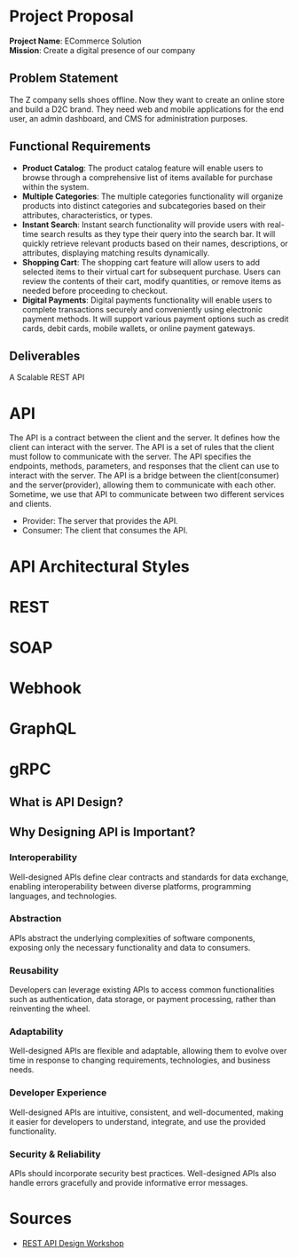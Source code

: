 # Project Proposal

**Project Name**: ECommerce Solution  
**Mission**: Create a digital presence of our company

## Problem Statement
The Z company sells shoes offline. Now they want to create an online store and build a D2C brand. They need web and 
mobile applications for the end user, an admin dashboard, and CMS for administration purposes.

## Functional Requirements
- **Product Catalog**: The product catalog feature will enable users to browse through a comprehensive list of items 
  available for purchase within the system.
- **Multiple Categories**: The multiple categories functionality will organize products into distinct categories and 
  subcategories based on their attributes, characteristics, or types.
- **Instant Search**: Instant search functionality will provide users with real-time search results as they type their 
  query into the search bar. It will quickly retrieve relevant products based on their names, descriptions, or 
  attributes, displaying matching results dynamically.
- **Shopping Cart**: The shopping cart feature will allow users to add selected items to their virtual cart for
  subsequent purchase. Users can review the contents of their cart, modify quantities, or remove items as needed before
  proceeding to checkout.
- **Digital Payments**: Digital payments functionality will enable users to complete transactions securely and
  conveniently using electronic payment methods. It will support various payment options such as credit cards, debit 
  cards, mobile wallets, or online payment gateways.

## Deliverables
A Scalable REST API


# API
The API is a contract between the client and the server. It defines how the client can interact with the server. The API
is a set of rules that the client must follow to communicate with the server. The API specifies the endpoints, methods,
parameters, and responses that the client can use to interact with the server. The API is a bridge between the 
client(consumer) and the server(provider), allowing them to communicate with each other. Sometime, we use that API to
communicate between two different services and clients.

- Provider: The server that provides the API.
- Consumer: The client that consumes the API.

# API Architectural Styles

# REST

# SOAP

# Webhook

# GraphQL

# gRPC


## What is API Design?

## Why Designing API is Important?

### Interoperability
Well-designed APIs define clear contracts and standards for data exchange, enabling interoperability between diverse
platforms, programming languages, and technologies.

### Abstraction
APIs abstract the underlying complexities of software components, exposing only the necessary functionality and data to 
consumers.

### Reusability
Developers can leverage existing APIs to access common functionalities such as authentication, data storage, or payment
processing, rather than reinventing the wheel.

### Adaptability
Well-designed APIs are flexible and adaptable, allowing them to evolve over time in response to changing requirements, 
technologies, and business needs.

### Developer Experience
Well-designed APIs are intuitive, consistent, and well-documented, making it easier for developers to understand, 
integrate, and use the provided functionality.

### Security & Reliability
APIs should incorporate security best practices. Well-designed APIs also handle errors gracefully and provide
informative error messages.





# Sources
* [REST API Design Workshop](https://www.youtube.com/playlist?list=PL_XxuZqN0xVAWGDKIzcn6NWikVkljJQZc)